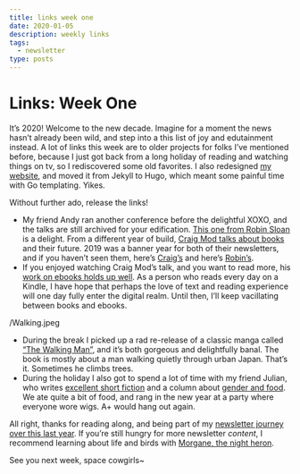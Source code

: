 ```yaml
---
title: links week one
date: 2020-01-05
description: weekly links
tags:
  - newsletter
type: posts
---
```


# Links: Week One

It’s 2020! Welcome to the new decade. Imagine for a moment the news hasn’t already been wild, and step into a this list of joy and edutainment instead. A lot of links this week are to older projects for folks I’ve mentioned before, because I just got back from a long holiday of reading and watching things on tv, so I rediscovered some old favorites. I also redesigned [my website](https://www.brookshelley.com), and moved it from Jekyll to Hugo, which meant some painful time with Go templating. Yikes.

Without further ado, release the links!

- My friend Andy ran another conference before the delightful XOXO, and the talks are still archived for your edification. [This one from Robin Sloan](https://vimeo.com/63008757) is a delight. From a different year of build, [Craig Mod talks about books](https://vimeo.com/33919422) and their future. 2019 was a banner year for both of their newsletters, and if you haven’t seen them, here’s [Craig’s](https://craigmod.com/ridgeline/) and here’s [Robin’s](https://desert.glass).
- If you enjoyed watching Craig Mod’s talk, and you want to read more, his [work on ebooks holds up well](https://craigmod.com/journal/ebooks/). As a person who reads every day on a Kindle, I have hope that perhaps the love of text and reading experience will one day fully enter the digital realm. Until then, I’ll keep vacillating between books and ebooks.

/Walking.jpeg

- During the break I picked up a rad re-release of a classic manga called [“The Walking Man”](https://www.greenapplebooks.com/book/9781912097364), and it’s both gorgeous and delightfully banal. The book is mostly about a man walking quietly through urban Japan. That’s it. Sometimes he climbs trees.
- During the holiday I also got to spend a lot of time with my friend Julian, who writes [excellent short fiction](https://maudlinhouse.net/i-am-a-beautiful-bug/) and a column about [gender and food](https://entropymag.org/the-care-and-feeding-of-your-sex-change-dan-ortberg-discusses-the-important-matter-of-soup/). We ate quite a bit of food, and rang in the new year at a party where everyone wore wigs. A+ would hang out again.

All right, thanks for reading along, and being part of my [newsletter journey over this last year](https://www.brookshelley.com/posts/2019-12-30-what-i-learned-from-sending-a-newsletter-this-year/). If you’re still hungry for more newsletter _content_, I recommend learning about life and birds with [Morgane, the night heron](https://tinyletter.com/night_heron).

See you next week, space cowgirls~